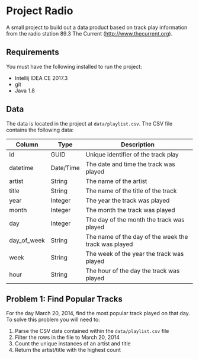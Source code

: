 # Project Radio
A small project to build out a data product based on track play information from the radio station 89.3 The Current (http://www.thecurrent.org).

## Requirements
You must have the following installed to run the project:
* Intellij IDEA CE 2017.3
* git
* Java 1.8

## Data
The data is located in the project at `data/playlist.csv`. The CSV file contains the following data:

| Column | Type | Description |
|--------|------|-------------|
|id| GUID | Unique identifier of the track play |
|datetime|Date/Time|The date and time the track was played|
|artist|String| The name of the artist|
|title|String|The name of the title of the track|
|year|Integer|The year the track was played|
|month|Integer|The month the track was played|
|day|Integer|The day of the month the track was played|
|day_of_week|String|The name of the day of the week the track was played|
|week|String|The week of the year the track was played|
|hour|String|The hour of the day the track was played|


## Problem 1: Find Popular Tracks
For the day March 20, 2014, find the most popular track played on that day.
To solve this problem you will need to:

1. Parse the CSV data contained within the `data/playlist.csv` file
1. Filter the rows in the file to March 20, 2014
1. Count the unique instances of an artist and title
1. Return the artist/title with the highest count




